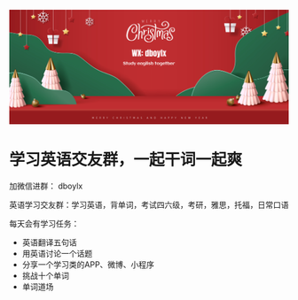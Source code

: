 ![Image text](https://github.com/dboylx/studyEnlish/blob/main/1683.png)


# 学习英语交友群，一起干词一起爽

加微信进群： dboylx

英语学习交友群：学习英语，背单词，考试四六级，考研，雅思，托福，日常口语

每天会有学习任务：
- 英语翻译五句话
- 用英语讨论一个话题
- 分享一个学习类的APP、微博、小程序
- 挑战十个单词
- 单词道场

 
